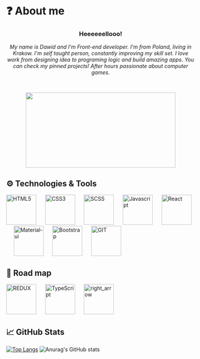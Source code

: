 <h1>❓ About me </h1>
<h3 align="center"> Heeeeeellooo! </h3>

<p align="center"><i>My name is Dawid and I'm Front-end developer. I'm from Poland, living in Krakow. I'm self taught person, constantly improving my skill set. I love work from designing idea to programing logic and build amazing apps. You can check my pinned projects! After hours passionate about computer games.</i> </p>
<br/>
<p align="center">
  <img src='https://user-images.githubusercontent.com/83504862/170799579-e2852030-763f-4640-bdbd-222990456ef0.gif' height='200' width='400'>
</p>

<h2> ⚙️ Technologies & Tools </h2>
<div>
  <img src='https://cdn-icons-png.flaticon.com/512/174/174854.png' height='80' width='80' alt='HTML5'>
  &nbsp;&nbsp;&nbsp;&nbsp;
  <img src='https://cdn-icons-png.flaticon.com/512/732/732190.png' height='80' width='80' alt='CSS3'>
  &nbsp;&nbsp;&nbsp;&nbsp;
  <img src='https://img.icons8.com/color/344/sass.png' height='80' width='80' alt='SCSS'>
  &nbsp;&nbsp;&nbsp;&nbsp;
  <img src='https://cdn-icons-png.flaticon.com/512/5968/5968292.png' height='80' width='80' alt='Javascript'>
  &nbsp;&nbsp;&nbsp;&nbsp;
  <img src='https://cdn-icons-png.flaticon.com/512/1126/1126012.png' height='80' width='80' alt='React'>
  &nbsp;&nbsp;&nbsp;&nbsp;
  <img src='https://img.icons8.com/color/344/material-ui.png' height='80' width='80' alt='Material-ui'>
  &nbsp;&nbsp;&nbsp;&nbsp;
  <img src='https://img.icons8.com/color/344/bootstrap.png' height='80' width='80' alt='Bootstrap'>
  &nbsp;&nbsp;&nbsp;&nbsp;
  <img src='https://img.icons8.com/color/344/git.png' height='80' width='80' alt='GIT'>
</div>

<h2>📍 Road map</h2>
<div>
  <img src='https://img.icons8.com/color/344/redux.png' height='80' width='80' alt='REDUX'>
  &nbsp;&nbsp;&nbsp;&nbsp;
  <img src='https://img.icons8.com/color/344/typescript.png' height='80' width='80' alt='TypeScript'>
  &nbsp;&nbsp;&nbsp;&nbsp;
  <img src='https://img.icons8.com/color/344/webpack.png' height='80' width='80' alt='right_arrow'>
<div>
<h2> &#x1f4c8; GitHub Stats </h2>


[![Top Langs](https://github-readme-stats.vercel.app/api/top-langs/?username=Ibonom&theme=midnight-purple)](https://github.com/anuraghazra/github-readme-stats)
![Anurag's GitHub stats](https://github-readme-stats.vercel.app/api?username=Ibonom&count_private=true&show_icons=true&theme=midnight-purple&hide=issues&include_all_commits)

